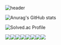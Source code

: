 ![header](https://capsule-render.vercel.app/api?type=waving&color=auto&height=300&section=header&text=LeeDongwoo&fontSize=90&fontAlignY=40&theme=gruvbox)

![Anurag's GitHub stats](https://github-readme-stats.vercel.app/api?username=Dong-Uri&show_icons=true&theme=gruvbox)

![Solved.ac Profile](http://mazassumnida.wtf/api/v2/generate_badge?boj=ldw0318)

<img src="https://img.shields.io/badge/Python-3776AB?style=flat-square&logo=Python&logoColor=white"/><img src="https://img.shields.io/badge/HTML5-E34F26?style=flat-square&logo=HTML5&logoColor=white"/><img src="https://img.shields.io/badge/CSS3-1572B6?style=flat-square&logo=CSS3&logoColor=white"/><img src="https://img.shields.io/badge/Bootstrap-7952B3?style=flat-square&logo=Bootstrap&logoColor=white"/><img src="https://img.shields.io/badge/Django-092E20?style=flat-square&logo=Django&logoColor=white"/><img src="https://img.shields.io/badge/SQLite-003B57?style=flat-square&logo=SQLite&logoColor=white"/><img src="https://img.shields.io/badge/Bootstrap-7952B3?style=flat-square&logo=bootstrap&logoColor=white"/><img src="https://img.shields.io/badge/JavaScript-F7DF1E?style=flat-square&logo=JavaScript&logoColor=white"/>
